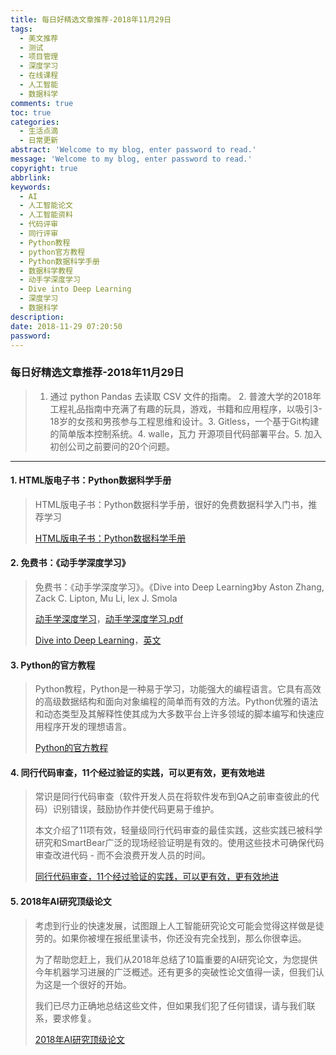 ```yaml
---
title: 每日好精选文章推荐-2018年11月29日
tags:
  - 美文推荐
  - 测试
  - 项目管理
  - 深度学习
  - 在线课程
  - 人工智能
  - 数据科学
comments: true
toc: true
categories:
  - 生活点滴
  - 日常更新
abstract: 'Welcome to my blog, enter password to read.'
message: 'Welcome to my blog, enter password to read.'
copyright: true
abbrlink: 
keywords:
  - AI
  - 人工智能论文
  - 人工智能资料
  - 代码评审
  - 同行评审
  - Python教程
  - python官方教程
  - Python数据科学手册
  - 数据科学教程
  - 动手学深度学习
  - Dive into Deep Learning
  - 深度学习
  - 数据科学
description: 
date: 2018-11-29 07:20:50
password:
---
```

<script type="text/javascript" src="/js/src/bai.js"></script>

### 每日好精选文章推荐-2018年11月29日
>  1. 通过 python Pandas 去读取 CSV 文件的指南。 2. 普渡大学的2018年工程礼品指南中充满了有趣的玩具，游戏，书籍和应用程序，以吸引3-18岁的女孩和男孩参与工程思维和设计。3. Gitless，一个基于Git构建的简单版本控制系统。4.  walle，瓦力 开源项目代码部署平台。5. 加入初创公司之前要问的20个问题。

---
#### 1. HTML版电子书：Python数据科学手册
> HTML版电子书：Python数据科学手册，很好的免费数据科学入门书，推荐学习
> 
> [HTML版电子书：Python数据科学手册](https://jakevdp.github.io/PythonDataScienceHandbook/)

#### 2. 免费书：《动手学深度学习》
> 免费书：《动手学深度学习》。《Dive into Deep Learning》by Aston Zhang, Zack C. Lipton, Mu Li, lex J. Smola 
> 
> [动手学深度学习](https://zh.diveintodeeplearning.org/)，[动手学深度学习.pdf](http://zh.diveintodeeplearning.org/d2l-zh.pdf)
> 
> [Dive into Deep Learning](https://github.com/diveintodeeplearning/d2l-en)，[英文](http://en.diveintodeeplearning.org/)

#### 3. Python的官方教程
> Python教程，Python是一种易于学习，功能强大的编程语言。它具有高效的高级数据结构和面向对象编程的简单而有效的方法。Python优雅的语法和动态类型及其解释性使其成为大多数平台上许多领域的脚本编写和快速应用程序开发的理想语言。
> 
> [Python的官方教程](https://docs.python.org/3/tutorial/index.html)

#### 4. 同行代码审查，11个经过验证的实践，可以更有效，更有效地进
> 常识是同行代码审查（软件开发人员在将软件发布到QA之前审查彼此的代码）识别错误，鼓励协作并使代码更易于维护。
> 
> 本文介绍了11项有效，轻量级同行代码审查的最佳实践，这些实践已被科学研究和SmartBear广泛的现场经验证明是有效的。使用这些技术可确保代码审查改进代码 - 而不会浪费开发人员的时间。
>
> [ 同行代码审查，11个经过验证的实践，可以更有效，更有效地进](https://www.ibm.com/developerworks/rational/library/11-proven-practices-for-peer-review/index.html)

#### 5. 2018年AI研究顶级论文
> 考虑到行业的快速发展，试图跟上人工智能研究论文可能会觉得这样做是徒劳的。如果你被埋在报纸里读书，你还没有完全找到，那么你很幸运。
> 
> 为了帮助您赶上，我们从2018年总结了10篇重要的AI研究论文，为您提供今年机器学习进展的广泛概述。还有更多的突破性论文值得一读，但我们认为这是一个很好的开始。
> 
> 我们已尽力正确地总结这些文件，但如果我们犯了任何错误，请与我们联系，要求修复。
> 
> [2018年AI研究顶级论文](https://www.topbots.com/most-important-ai-research-papers-2018/)
